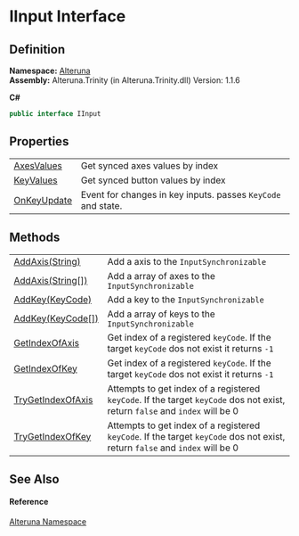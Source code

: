 # IInput Interface




## Definition
**Namespace:** <a href="N_Alteruna">Alteruna</a>  
**Assembly:** Alteruna.Trinity (in Alteruna.Trinity.dll) Version: 1.1.6

**C#**
``` C#
public interface IInput
```



## Properties
<table>
<tr>
<td><a href="P_Alteruna_IInput_AxesValues">AxesValues</a></td>
<td>Get synced axes values by index</td></tr>
<tr>
<td><a href="P_Alteruna_IInput_KeyValues">KeyValues</a></td>
<td>Get synced button values by index</td></tr>
<tr>
<td><a href="P_Alteruna_IInput_OnKeyUpdate">OnKeyUpdate</a></td>
<td>Event for changes in key inputs. passes <code>KeyCode</code> and state.</td></tr>
</table>

## Methods
<table>
<tr>
<td><a href="M_Alteruna_IInput_AddAxis">AddAxis(String)</a></td>
<td>Add a axis to the <code>InputSynchronizable</code></td></tr>
<tr>
<td><a href="M_Alteruna_IInput_AddAxis_1">AddAxis(String[])</a></td>
<td>Add a array of axes to the <code>InputSynchronizable</code></td></tr>
<tr>
<td><a href="M_Alteruna_IInput_AddKey">AddKey(KeyCode)</a></td>
<td>Add a key to the <code>InputSynchronizable</code></td></tr>
<tr>
<td><a href="M_Alteruna_IInput_AddKey_1">AddKey(KeyCode[])</a></td>
<td>Add a array of keys to the <code>InputSynchronizable</code></td></tr>
<tr>
<td><a href="M_Alteruna_IInput_GetIndexOfAxis">GetIndexOfAxis</a></td>
<td>Get index of a registered <code>keyCode</code>. If the target <code>keyCode</code> dos not exist it returns <code>-1</code></td></tr>
<tr>
<td><a href="M_Alteruna_IInput_GetIndexOfKey">GetIndexOfKey</a></td>
<td>Get index of a registered <code>keyCode</code>. If the target <code>keyCode</code> dos not exist it returns <code>-1</code></td></tr>
<tr>
<td><a href="M_Alteruna_IInput_TryGetIndexOfAxis">TryGetIndexOfAxis</a></td>
<td>Attempts to get index of a registered <code>keyCode</code>. If the target <code>keyCode</code> dos not exist, return <code>false</code> and <code>index</code> will be 0</td></tr>
<tr>
<td><a href="M_Alteruna_IInput_TryGetIndexOfKey">TryGetIndexOfKey</a></td>
<td>Attempts to get index of a registered <code>keyCode</code>. If the target <code>keyCode</code> dos not exist, return <code>false</code> and <code>index</code> will be 0</td></tr>
</table>

## See Also


#### Reference
<a href="N_Alteruna">Alteruna Namespace</a>  
